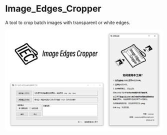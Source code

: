 # Image_Edges_Cropper
A tool to crop batch images with transparent or white edges.

<img src="ProgramInterface.png" width="700px">
